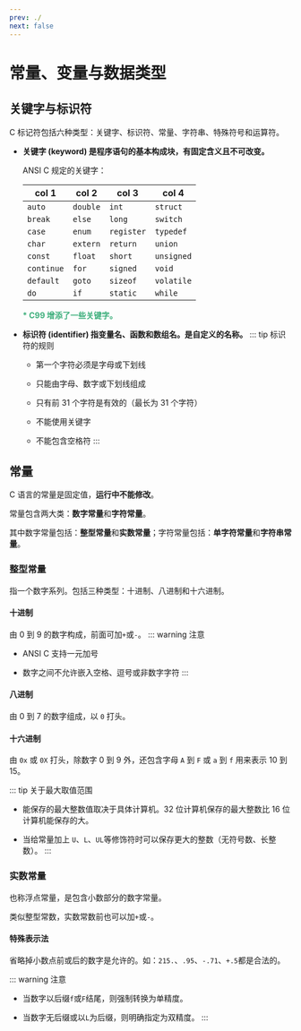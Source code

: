```yaml
---
prev: ./
next: false
---
```


# 常量、变量与数据类型
## 关键字与标识符

C 标记符包括六种类型：关键字、标识符、常量、字符串、特殊符号和运算符。

+ **关键字 (keyword) 是程序语句的基本构成块，有固定含义且不可改变。**

  ANSI C 规定的关键字：

  | col 1      | col 2    | col 3      | col 4      |
  | ---------- | -------- | ---------- | ---------- |
  | `auto`     | `double` | `int`      | `struct`   |
  | `break`    | `else`   | `long`     | `switch`   |
  | `case`     | `enum`   | `register` | `typedef`  |
  | `char`     | `extern` | `return`   | `union`    |
  | `const`    | `float`  | `short`    | `unsigned` |
  | `continue` | `for`    | `signed`   | `void`     |
  | `default`  | `goto`   | `sizeof`   | `volatile` |
  | `do`       | `if`     | `static`   | `while`    |

  <p style="color: #3eaf7c"><b>* C99 增添了一些关键字。</b></p>

+ **标识符 (identifier) 指变量名、函数和数组名。是自定义的名称。**
  ::: tip 标识符的规则
  + 第一个字符必须是字母或下划线

  + 只能由字母、数字或下划线组成

  + 只有前 31 个字符是有效的（最长为 31 个字符）

  + 不能使用关键字

  + 不能包含空格符
  :::

## 常量

C 语言的常量是固定值，**运行中不能修改**。

常量包含两大类：**数字常量**和**字符常量**。

其中数字常量包括：**整型常量**和**实数常量**；字符常量包括：**单字符常量**和**字符串常量**。

### 整型常量

指一个数字系列。包括三种类型：十进制、八进制和十六进制。

#### 十进制

由 0 到 9 的数字构成，前面可加`+`或`-`。
::: warning 注意

+ ANSI C 支持一元加号  

+ 数字之间不允许嵌入空格、逗号或非数字字符
:::

#### 八进制

由 0 到 7 的数字组成，以 `0` 打头。



#### 十六进制

由 `0x` 或 `0X` 打头，除数字 0 到 9 外，还包含字母 `A` 到 `F` 或 `a` 到 `f` 用来表示 10 到 15。

::: tip 关于最大取值范围
+ 能保存的最大整数值取决于具体计算机。32 位计算机保存的最大整数比 16 位计算机能保存的大。  

+ 当给常量加上 `U`、`L`、`UL`等修饰符时可以保存更大的整数（无符号数、长整数）。
:::

### 实数常量

也称浮点常量，是包含小数部分的数字常量。

类似整型常数，实数常数前也可以加`+`或`-`。

#### 特殊表示法

省略掉小数点前或后的数字是允许的。如：`215.`、`.95`、`-.71`、`+.5`都是合法的。  

::: warning 注意
+ 当数字以后缀`f`或`F`结尾，则强制转换为单精度。  

+ 当数字无后缀或以`L`为后缀，则明确指定为双精度。
:::